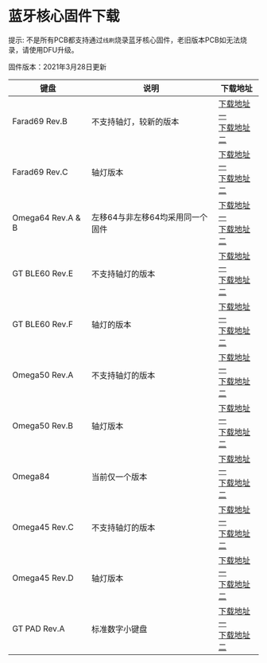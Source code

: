
蓝牙核心固件下载
=====================

提示: 不是所有PCB都支持通过`线刷`烧录蓝牙核心固件，老旧版本PCB如无法烧录，请使用DFU升级。

固件版本：2021年3月28日更新

| 键盘        | 说明          | 下载地址 |
| ------------| --            |---- |
| Farad69 Rev.B     | 不支持轴灯，较新的版本        |<a href="http://lotkb.cn/down/kbd/farad69-b-nrf52_kbd_sign.hex" class="button">下载地址一</a><br><a href="http://glab.online/down/kbd/farad69-b-nrf52_kbd_sign.hex" class="button">下载地址二</a> |
| Farad69 Rev.C     | 轴灯版本        |<a href="http://lotkb.cn/down/kbd/farad69-c-nrf52_kbd_sign.hex" class="button">下载地址一</a><br><a href="http://glab.online/down/kbd/farad69-c-nrf52_kbd_sign.hex" class="button">下载地址二</a> |
| Omega64 Rev.A & B     | 左移64与非左移64均采用同一个固件        |<a href="http://lotkb.cn/down/kbd/Omega64-nrf52_kbd_sign.hex" class="button">下载地址一</a><br><a href="http://glab.online/down/kbd/Omega64-nrf52_kbd_sign.hex" class="button">下载地址二</a> |
| GT BLE60 Rev.E     | 不支持轴灯的版本        |<a href="http://lotkb.cn/down/kbd/gt-ble60-e-nrf52_kbd_sign.hex" class="button">下载地址一</a><br><a href="http://glab.online/down/kbd/gt-ble60-e-nrf52_kbd_sign.hex" class="button">下载地址二</a> |
| GT BLE60 Rev.F     | 轴灯的版本        |<a href="http://lotkb.cn/down/kbd/gt-ble60-f-nrf52_kbd_sign.hex" class="button">下载地址一</a><br><a href="http://glab.online/down/kbd/gt-ble60-f-nrf52_kbd_sign.hex" class="button">下载地址二</a> |
| Omega50 Rev.A    | 不支持轴灯的版本        |<a href="http://lotkb.cn/down/kbd/Omega50-a-nrf52_kbd_sign.hex" class="button">下载地址一</a><br><a href="http://glab.online/down/kbd/Omega50-a-nrf52_kbd_sign.hex" class="button">下载地址二</a> |
| Omega50 Rev.B    | 轴灯版本        |<a href="http://lotkb.cn/down/kbd/Omega50-b-nrf52_kbd_sign.hex" class="button">下载地址一</a><br><a href="http://glab.online/down/kbd/Omega50-b-nrf52_kbd_sign.hex" class="button">下载地址二</a> |
| Omega84    | 当前仅一个版本        |<a href="http://lotkb.cn/down/kbd/Omega84-nrf52_kbd_sign.hex" class="button">下载地址一</a><br><a href="http://glab.online/down/kbd/Omega84-nrf52_kbd_sign.hex" class="button">下载地址二</a> |
| Omega45 Rev.C    | 不支持轴灯的版本        |<a href="http://lotkb.cn/down/kbd/Omega45-c-nrf52_kbd_sign.hex" class="button">下载地址一</a><br><a href="http://glab.online/down/kbd/Omega45-c-nrf52_kbd_sign.hex" class="button">下载地址二</a> |
| Omega45 Rev.D    | 轴灯版本        |<a href="http://lotkb.cn/down/kbd/Omega45-d-nrf52_kbd_sign.hex" class="button">下载地址一</a><br><a href="http://glab.online/down/kbd/Omega45-d-nrf52_kbd_sign.hex" class="button">下载地址二</a>|
| GT PAD Rev.A    | 标准数字小键盘        |<a href="http://lotkb.cn/down/kbd/gt-pad-a-nrf52_kbd_sign.hex" class="button">下载地址一</a><br><a href="http://glab.online/down/kbd/gt-pad-a-nrf52_kbd_sign.hex" class="button">下载地址二</a> |
